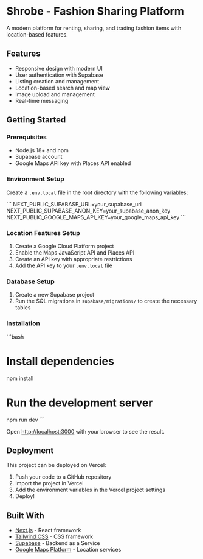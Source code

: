 # Shrobe - Fashion Sharing Platform

A modern platform for renting, sharing, and trading fashion items with location-based features.

## Features

- Responsive design with modern UI
- User authentication with Supabase
- Listing creation and management
- Location-based search and map view
- Image upload and management
- Real-time messaging

## Getting Started

### Prerequisites

- Node.js 18+ and npm
- Supabase account
- Google Maps API key with Places API enabled

### Environment Setup

Create a `.env.local` file in the root directory with the following variables:

\`\`\`
NEXT_PUBLIC_SUPABASE_URL=your_supabase_url
NEXT_PUBLIC_SUPABASE_ANON_KEY=your_supabase_anon_key
NEXT_PUBLIC_GOOGLE_MAPS_API_KEY=your_google_maps_api_key
\`\`\`

### Location Features Setup

1. Create a Google Cloud Platform project
2. Enable the Maps JavaScript API and Places API
3. Create an API key with appropriate restrictions
4. Add the API key to your `.env.local` file

### Database Setup

1. Create a new Supabase project
2. Run the SQL migrations in `supabase/migrations/` to create the necessary tables

### Installation

\`\`\`bash
# Install dependencies
npm install

# Run the development server
npm run dev
\`\`\`

Open [http://localhost:3000](http://localhost:3000) with your browser to see the result.

## Deployment

This project can be deployed on Vercel:

1. Push your code to a GitHub repository
2. Import the project in Vercel
3. Add the environment variables in the Vercel project settings
4. Deploy!

## Built With

- [Next.js](https://nextjs.org/) - React framework
- [Tailwind CSS](https://tailwindcss.com/) - CSS framework
- [Supabase](https://supabase.io/) - Backend as a Service
- [Google Maps Platform](https://cloud.google.com/maps-platform/) - Location services
